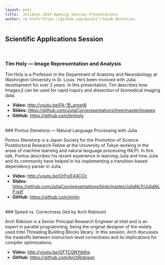 ```yaml
---
layout: post
title:  JuliaCon 2014 Opening Session Presentations
author: <a href="https://github.com/quinnj">Jacob Quinn</a>
---
```


## Scientific Applications Session
<br/>

### Tim Holy — Image Representation and Analysis

Tim Holy is a Professor in the Department of Anatomy and Neurobiology at Washington University in St. Louis. He’s been involved with Julia development for over 2 years. In this presentation, Tim describes how Images.jl can be used for rapid inquiry and dissection of biomedical imaging data.

- **Video:** <http://youtu.be/FA-1B_amwt8>
- **Slides:** <https://github.com/JuliaCon/presentations/tree/master/Images>
- **GitHub:** <https://github.com/timholy>

<br/>
### Pontus Stenetorp — Natural Language Processing with Julia

Pontus Stenetorp is a Japan Society for the Promotion of Science Postdoctoral Research Fellow at the University of Tokyo working in the areas of machine learning and natural language processing (NLP). In this talk, Pontus describes his recent experience in learning Julia and how Julia and its community have helped in his implementing a transition-based dependency parser in Julia.

- **Video:** <http://youtu.be/OrFxjE44COc>
- **Slides:** <https://github.com/JuliaCon/presentations/blob/master/JuliaNLP/JuliaNLP.pdf>
- **GitHub:** <https://github.com/ninjin>

<br/>
### Speed vs. Correctness (led by Arch Robison)

Arch Robison is a Senior Principal Research Engineer at Intel and is an expert in parallel programming, being the original designer of the widely used Intel Threading Building Blocks library. In this session, Arch discusses the tradeoffs between instruction-level correctness and its implications for compiler optimizations.

- **Video:** <http://youtu.be/GFTCQNYddhs>
- **GitHub:** <https://github.com/ArchRobison>
